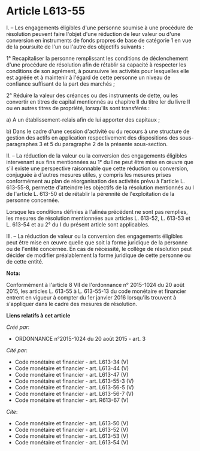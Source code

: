 # Article L613-55

I. – Les engagements éligibles d'une personne soumise à une procédure de résolution peuvent faire l'objet d'une réduction de
leur valeur ou d'une conversion en instruments de fonds propres de base de catégorie 1 en vue de la poursuite de l'un ou
l'autre des objectifs suivants : 

1° Recapitaliser la personne remplissant les conditions de déclenchement d'une procédure de résolution afin de rétablir sa
capacité à respecter les conditions de son agrément, à poursuivre les activités pour lesquelles elle est agréée et à
maintenir à l'égard de cette personne un niveau de confiance suffisant de la part des marchés ; 

2° Réduire la valeur des créances ou des instruments de dette, ou les convertir en titres de capital mentionnés au chapitre
II du titre Ier du livre II ou en autres titres de propriété, lorsqu'ils sont transférés : 

a) A un établissement-relais afin de lui apporter des capitaux ; 

b) Dans le cadre d'une cession d'activité ou du recours à une structure de gestion des actifs en application respectivement
des dispositions des sous-paragraphes 3 et 5 du paragraphe 2 de la présente sous-section. 

II. – La réduction de la valeur ou la conversion des engagements éligibles intervenant aux fins mentionnées au 1° du I ne
peut être mise en œuvre que s'il existe une perspective raisonnable que cette réduction ou conversion, conjuguée à d'autres
mesures utiles, y compris les mesures prises conformément au plan de réorganisation des activités prévu à l'article L.
613-55-8, permette d'atteindre les objectifs de la résolution mentionnés au I de l'article L. 613-50 et de rétablir la
pérennité de l'exploitation de la personne concernée. 

Lorsque les conditions définies à l'alinéa précédent ne sont pas remplies, les mesures de résolution mentionnées aux articles
L. 613-52, L. 613-53 et L. 613-54 et au 2° du I du présent article sont applicables. 

III. – La réduction de valeur ou la conversion des engagements éligibles peut être mise en œuvre quelle que soit la forme
juridique de la personne ou de l'entité concernée. En cas de nécessité, le collège de résolution peut décider de modifier
préalablement la forme juridique de cette personne ou de cette entité.

**Nota:**

Conformément à l'article 8 VII de l'ordonnance n° 2015-1024 du 20 août 2015, les articles L. 613-55 à L. 613-55-13 du code
monétaire et financier entrent en vigueur à compter du 1er janvier 2016 lorsqu'ils trouvent à s'appliquer dans le cadre des
mesures de résolution.

**Liens relatifs à cet article**

_Créé par_:

  - ORDONNANCE n°2015-1024 du 20 août 2015 - art. 3

_Cité par_:

  - Code monétaire et financier - art. L613-34 (V)
  - Code monétaire et financier - art. L613-44 (V)
  - Code monétaire et financier - art. L613-47 (V)
  - Code monétaire et financier - art. L613-55-3 (V)
  - Code monétaire et financier - art. L613-56-5 (V)
  - Code monétaire et financier - art. L613-56-7 (V)
  - Code monétaire et financier - art. R613-67 (V)

_Cite_:

  - Code monétaire et financier - art. L613-50 (V)
  - Code monétaire et financier - art. L613-52 (V)
  - Code monétaire et financier - art. L613-53 (V)
  - Code monétaire et financier - art. L613-54 (V)
